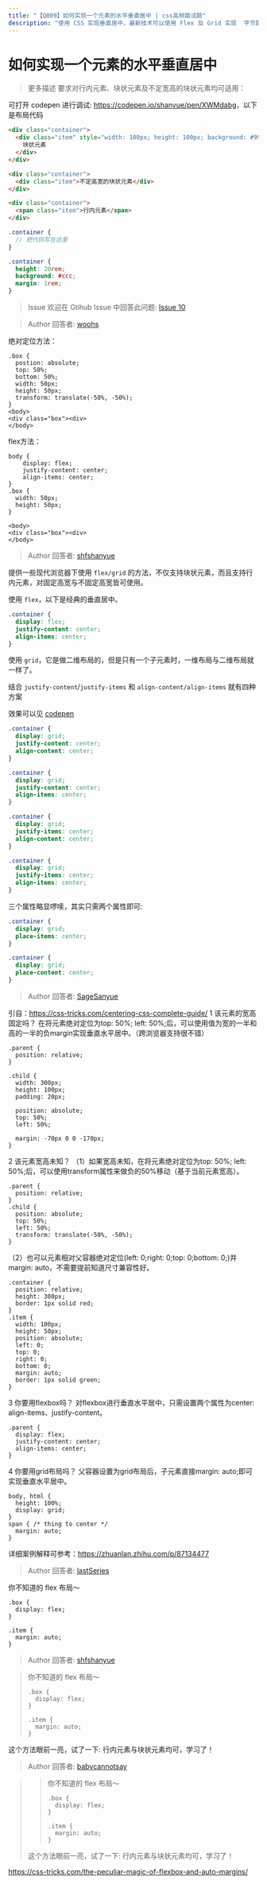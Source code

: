 ```yaml
---
title: "【Q009】如何实现一个元素的水平垂直居中 | css高频面试题"
description: "使用 CSS 实现垂直居中，最新技术可以使用 Flex 及 Grid 实现  字节跳动面试题、阿里腾讯面试题、美团小米面试题。"
---
```


# 如何实现一个元素的水平垂直居中

> 更多描述
> 要求对行内元素、块状元素及不定宽高的块状元素均可适用：

可打开 codepen 进行调试: <https://codepen.io/shanyue/pen/XWMdabg>，以下是布局代码

```html
<div class="container">
  <div class="item" style="width: 100px; height: 100px; background: #999;">
    块状元素
  </div>
</div>

<div class="container">
  <div class="item">不定高宽的块状元素</div>
</div>

<div class="container">
  <span class="item">行内元素</span>
</div>
```

```scss
.container {
  // 把代码写在这里
}

.container {
  height: 20rem;
  background: #ccc;
  margin: 1rem;
}
```

> Issue
> 欢迎在 Gtihub Issue 中回答此问题: [Issue 10](https://github.com/shfshanyue/Daily-Question/issues/10)

> Author
> 回答者: [woohs](https://github.com/woohs)

绝对定位方法：

```
.box {
  postion: absolute;
  top: 50%;
  bottom: 50%;
  width: 50px;
  height: 50px;
  transform: translate(-50%, -50%);
}
<body>
<div class="box"><div>
</body>
```

flex方法：

```
body {
    display: flex;
    justify-content: center;
    align-items: center;
}
.box {
  width: 50px;
  height: 50px;
}

<body>
<div class="box"><div>
</body>
```

> Author
> 回答者: [shfshanyue](https://github.com/shfshanyue)

提供一些现代浏览器下使用 `flex/grid` 的方法，不仅支持块状元素，而且支持行内元素，对固定高宽与不固定高宽皆可使用。

使用 `flex`，以下是经典的垂直居中。

```css
.container {
  display: flex;
  justify-content: center;
  align-items: center;
}
```

使用 `grid`，它是做二维布局的，但是只有一个子元素时，一维布局与二维布局就一样了。

结合 `justify-content`/`justify-items` 和 `align-content/align-items` 就有四种方案

效果可以见 [codepen](https://codepen.io/shanyue/pen/XWMdabg)

```css
.container {
  display: grid;
  justify-content: center;
  align-content: center;
}
```

```css
.container {
  display: grid;
  justify-content: center;
  align-items: center;
}
```

```css
.container {
  display: grid;
  justify-items: center;
  align-content: center;
}
```

```css
.container {
  display: grid;
  justify-items: center;
  align-items: center;
}
```

三个属性略显啰嗦，其实只需两个属性即可:

```css
.container {
  display: grid;
  place-items: center;
}
```

```css
.container {
  display: grid;
  place-content: center;
}
```

> Author
> 回答者: [SageSanyue](https://github.com/SageSanyue)

引自：https://css-tricks.com/centering-css-complete-guide/
1 该元素的宽高固定吗？
在将元素绝对定位为top: 50%; left: 50%;后，可以使用值为宽的一半和高的一半的负margin实现垂直水平居中。（跨浏览器支持很不错）

```
.parent {
  position: relative;
}

.child {
  width: 300px;
  height: 100px;
  padding: 20px;

  position: absolute;
  top: 50%;
  left: 50%;

  margin: -70px 0 0 -170px;
}
```

2 该元素宽高未知？
（1）如果宽高未知，在将元素绝对定位为top: 50%; left: 50%;后，可以使用transform属性来做负的50%移动（基于当前元素宽高）。

```
.parent {
  position: relative;
}
.child {
  position: absolute;
  top: 50%;
  left: 50%;
  transform: translate(-50%, -50%);
}
```

（2）也可以元素相对父容器绝对定位(left: 0;right: 0;top: 0;bottom: 0;)并margin: auto，不需要提前知道尺寸兼容性好。

```
.container {
  position: relative;
  height: 300px;
  border: 1px solid red;
}
.item {
  width: 100px;
  height: 50px;
  position: absolute;
  left: 0;
  top: 0;
  right: 0;
  bottom: 0;
  margin: auto;
  border: 1px solid green;
}
```

3 你要用flexbox吗？
对flexbox进行垂直水平居中，只需设置两个属性为center: align-items、justify-content。

```
.parent {
  display: flex;
  justify-content: center;
  align-items: center;
}
```

4 你要用grid布局吗？
父容器设置为grid布局后，子元素直接margin: auto;即可实现垂直水平居中。

```
body, html {
  height: 100%;
  display: grid;
}
span { /* thing to center */
  margin: auto;
}
```

详细案例解释可参考：https://zhuanlan.zhihu.com/p/87134477

> Author
> 回答者: [lastSeries](https://github.com/lastSeries)

你不知道的 flex 布局～

```
.box {
  display: flex;
}

.item {
  margin: auto;
}
```

> Author
> 回答者: [shfshanyue](https://github.com/shfshanyue)

> 你不知道的 flex 布局～
>
> ```
> .box {
>   display: flex;
> }
>
> .item {
>   margin: auto;
> }
> ```

这个方法眼前一亮，试了一下: 行内元素与块状元素均可，学习了！

> Author
> 回答者: [babycannotsay](https://github.com/babycannotsay)

> > 你不知道的 flex 布局～
> >
> > ```
> > .box {
> >   display: flex;
> > }
> >
> > .item {
> >   margin: auto;
> > }
> > ```
>
> 这个方法眼前一亮，试了一下: 行内元素与块状元素均可，学习了！

https://css-tricks.com/the-peculiar-magic-of-flexbox-and-auto-margins/
